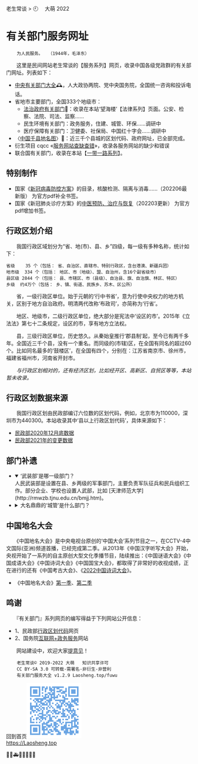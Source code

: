 老生常谈 > 🕘 　大萌 2022

有关部门服务网址
================

		为人民服务。	（1944年，毛泽东）

　　这里是民间网站老生常谈的【服务系列】网页，收录中国各级党政群的有关部门网址。列表如下：

+	[中央有关部门大全](zhongyang)🕰，人大政协两院、党中央国务院，全国统一咨询和投诉电话。
+	省地市主要部门，全国333个地级市：
	+ [法治政府有关部门](../falv/bumen)🏢：收录在本站‘望海楼’【法律系列】页面。公安、检察、法院、司法、监察……
	+ 民生环境有关部门：政务服务，住建、城管、环保……调研中
	+ 医疗保障有关部门：卫健委、社保局、中国红十字会……调研中
+	〈[中国千县地名图](qianxian)〉📑：近三千个县城的区划代码、政府网址，已全部完成。
+	衍生项目 cqcc «[服务网站查缺查错](https://diamonwoo.github.io/cqcc)»，收录各服务网站的缺少和错误
+	联合国有关部门，收录在本站【[一带一路系列](../ydyl/union.html)】。


特别制作
--------

+ 国家《[新冠病毒防控方案](../c/6-xinguanfangkong.txt)》的目录，核酸检测、隔离与消毒……（202206最新版）  为官方pdf补全书签。
+ 国家《新冠肺炎诊疗方案》的[中医预防、治疗与恢复](../c/6-xinguanzhenliao.txt)（202203更新）  为官方pdf增加书签。


行政区划介绍
------------

　　我国行政区域划分为“省、地(市)、县、乡”四级，每一级有多种名称，统计如下：

	省级	  35 个（包括： 省、自治区、直辖市、特别行政区，含台港澳、新疆兵团）
	地市级	 334 个（包括： 地区、市（地级）、盟、自治州，含16个副省级市）
	县区级	2844 个（包括： 县、市辖区、市（县级）、自治县、旗、自治旗、林区、特区）
	乡级	约4万个（包括： 乡、镇、街道、民族乡、苏木、区公所）

　　省，一级行政区单位。始于元朝的‘行中书省’，意为行使中央权力的地方机关，区别于地方自治政府。明清两代改称‘布政司’，亦简称为‘行省’。

　　地区、地级市，二级行政区单位，绝大部分是宪法中‘设区的市’。2015年《立法法》第七十二条规定，设区的市，享有地方立法权。

　　县，三级行政区单位，历史悠久。从秦始皇推行‘郡县制’起，至今已有两千多年。全国近三千个县，没有一个重名。而同级的(市辖)区，在全国有同名的超过60个。比如同名最多的‘鼓楼区’，在全国有四个，分别在：江苏省南京市、徐州市，福建省福州市，河南省开封市。

　　*与行政区划相对的，还有经济区划，比如经开区、高新区、自贸区等等，本站暂未收录。*


行政区划数据来源
----------------
　　我国行政区划由民政部编订六位数的区划代码，例如，北京市为110000，深圳市为440300。本站收录其中‘县以上行政区划代码’，具体来源如下：

*	[民政部2020年12月底数据](http://www.mca.gov.cn/article/sj/xzqh/2020/20201201.html)
*	[民政部2021年的变更数据](http://www.mca.gov.cn/article/sj/xzqh/2021/20211201.html)


部门补遗
--------
*	<details open="open">
	<summary>‘武装部’是哪一级部门？</summary>
	人民武装部是设置在县、乡两级的军事部门，主要负责军队征兵和民兵组织工作。部分企业、学校也设置人武部，比如 [天津师范大学](http://rmwzb.tjnu.edu.cn/bmjj.htm)。</details>

*	<details>
	<summary>大名鼎鼎的‘城管’是什么部门？</summary>
	2017年，中华人民共和国*住房和城乡建设部*公布《城市管理执法办法》，城市管理执法人员属于行政执法类公务员，通过公务员考试并接受正规训练后，按照局、队的执法人员编制而调配，全面清退城管部门内的临聘人员。2021年新版《行政处罚法》审议通过，明确国家在城市管理领域推行建立综合行政执法制度，相对集中行政处罚权。（摘自维基百科）</details>


中国地名大会
-------------
　　《中国地名大会》是中央电视台原创的‘中国大会’系列节目之一，在CCTV-4中文国际(亚洲)频道首播，已经完成第二季。从2013年《中国汉字听写大会》开始，央视开始了一系列的自主原创大型文化季播节目，陆续推出：《中国谜语大会》《中国成语大会》《中国诗词大会》《中国国宝大会》，都取得了非常好的收视成绩，正在进行的还有《中国考古大会》、《[2022中国诗词大会](https://tv.cctv.com/special/2022zgscdh)》。 

*	《中国地名大会》[第一季](http://tv.cctv.com/special/zgdmdh/)、[第二季](https://tv.cctv.com/2021/01/19/VIDAzHOc3JMqJJ7ASz0iU0Ks210119.shtml)


鸣谢
----
　　『有关部门』系列网页的编写得益于下列网站公开信息：
*	1、民政部[行政区划代码](http://www.mca.gov.cn/article/sj/xzqh/1980/)网页
*	2、国务院[互联网+政务服务](http://www.gov.cn/zhengce/zhuti/jjhlw_zwfw/)网站


　　网站建设中，欢迎大家[提意见](https://xoyondo.com/mb/yY8PqZMjKUgdcpn )！

```
	老生常谈© 2019-2022 大萌   知识共享许可
	CC BY-SA 3.0 可转载-需署名-非衍生-非营利
	有关部门服务大全 v1.2.9	Laosheng.top/fuwu
```

回到首页<a href=".." title="返回老生常谈首页"><img src="../indexQR-Blue.png" /></a>  
https://Laosheng.top  
<!-- Global site tag (gtag.js) - Google Analytics -->
<script async src="https://www.googletagmanager.com/gtag/js?id=UA-179794713-1"></script>
<script>  window.dataLayer = window.dataLayer || [];
  function gtag(){dataLayer.push(arguments);}
  gtag('js', new Date());  gtag('config', 'UA-179794713-1');
</script>
🚨🚓🚑🚒🚌🧑‍🤝‍🧑
